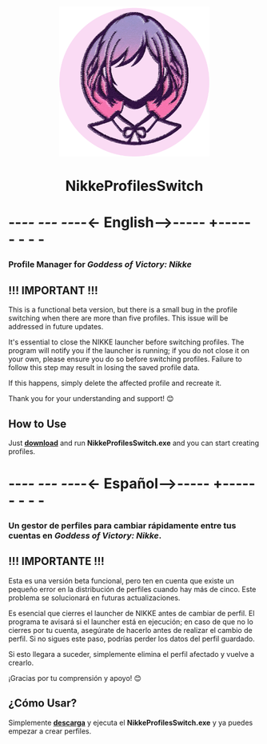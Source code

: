 <div align="center">
    <img src="resources/icon.png" alt="Icon" width="300" height="300" />
    <h1>NikkeProfilesSwitch</h1>
</div>

# --*--  ---  --*--<- English-->-----  +----- - - - -

### Profile Manager for *Goddess of Victory: Nikke*

## !!! IMPORTANT !!!

This is a functional beta version, but there is a small bug in the profile switching when there are more than five profiles. This issue will be addressed in future updates.

It's essential to close the NIKKE launcher before switching profiles. The program will notify you if the launcher is running; if you do not close it on your own, please ensure you do so before switching profiles. Failure to follow this step may result in losing the saved profile data.

If this happens, simply delete the affected profile and recreate it.

Thank you for your understanding and support! 😊

## How to Use

Just **[download](https://github.com/RoberthMZ/NikkeProfilesSwitch/releases)**  and run **NikkeProfilesSwitch.exe** and you can start creating profiles.

# --*--  ---  --*--<- Español-->-----  +----- - - - -

### Un gestor de perfiles para cambiar rápidamente entre tus cuentas en *Goddess of Victory: Nikke*.

## !!! IMPORTANTE !!!

Esta es una versión beta funcional, pero ten en cuenta que existe un pequeño error en la distribución de perfiles cuando hay más de cinco. Este problema se solucionará en futuras actualizaciones.

Es esencial que cierres el launcher de NIKKE antes de cambiar de perfil. El programa te avisará si el launcher está en ejecución; en caso de que no lo cierres por tu cuenta, asegúrate de hacerlo antes de realizar el cambio de perfil. Si no sigues este paso, podrías perder los datos del perfil guardado.

Si esto llegara a suceder, simplemente elimina el perfil afectado y vuelve a crearlo.

¡Gracias por tu comprensión y apoyo! 😊

## ¿Cómo Usar?

Simplemente **[descarga](github.com/RoberthMZ/NikkeProfilesSwitch/releases)** y ejecuta el **NikkeProfilesSwitch.exe** y ya puedes empezar a crear perfiles.






